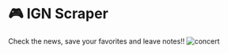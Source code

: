 # 🎮 IGN Scraper
Check the news, save your favorites and leave notes!!
![concert](./public/css/ignscraper.png)
